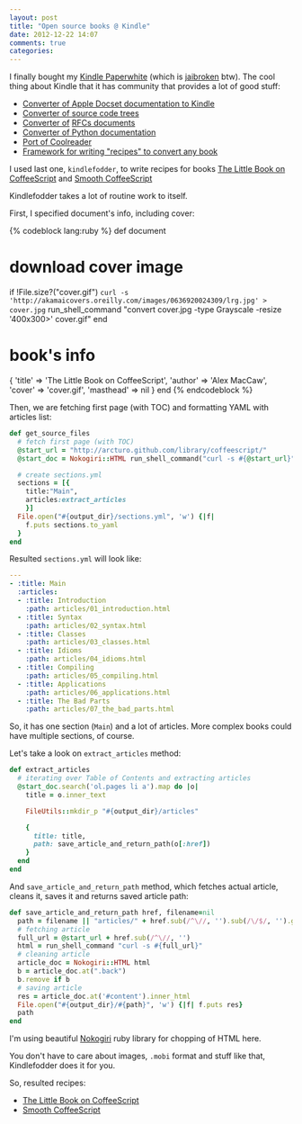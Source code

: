 ```yaml
---
layout: post
title: "Open source books @ Kindle"
date: 2012-12-22 14:07
comments: true
categories: 
---
```


I finally bought my [Kindle Paperwhite](http://www.amazon.com/Kindle-Paperwhite-Touch-light/dp/B007OZNZG0) (which is [jaibroken](http://wiki.mobileread.com/wiki/Kindle_Touch_Hacking) btw). The cool thing about Kindle that it has community that provides a lot of good stuff:

 * [Converter of Apple Docset documentation to Kindle](https://github.com/omz/docset2kindle)
 * [Converter of source code trees](https://github.com/agentzh/src2kindle)
 * [Converter of](https://github.com/pingwin/RFC-2-Kindle) [RFCs documents](http://en.wikipedia.org/wiki/Request_for_Comments)
 * [Converter of Python documentation](https://github.com/charlax/Python-Documentation-Kindle)
 * [Port of Coolreader](https://github.com/CrazyCoder/coolreader-kindle-qt)
 * [Framework for writing "recipes" to convert any book](https://github.com/danchoi/kindlefodder)
 
I used last one, `kindlefodder`, to write recipes for books [The Little Book on CoffeeScript](http://arcturo.github.com/library/coffeescript/) and [Smooth CoffeeScript](http://autotelicum.github.com/Smooth-CoffeeScript/) 

Kindlefodder takes a lot of routine work to itself.

First, I specified document's info, including cover:

{% codeblock lang:ruby %}
def document 
  # download cover image
  if !File.size?("cover.gif")
    `curl -s 'http://akamaicovers.oreilly.com/images/0636920024309/lrg.jpg' > cover.jpg`
    run_shell_command "convert cover.jpg -type Grayscale -resize '400x300>' cover.gif"
  end
  # book's info
  {
    'title' => 'The Little Book on CoffeeScript',
    'author' => 'Alex MacCaw',
    'cover' => 'cover.gif',
    'masthead' => nil
  }
end
{% endcodeblock %}

Then, we are fetching first page (with TOC) and formatting YAML with articles list:

``` ruby
def get_source_files
  # fetch first page (with TOC)
  @start_url = "http://arcturo.github.com/library/coffeescript/"
  @start_doc = Nokogiri::HTML run_shell_command("curl -s #{@start_url}")

  # create sections.yml
  sections = [{
    title:"Main",
    articles:extract_articles
    }]
  File.open("#{output_dir}/sections.yml", 'w') {|f|
    f.puts sections.to_yaml
  }
end
```

Resulted `sections.yml` will look like:

``` yaml
---
- :title: Main
  :articles:
  - :title: Introduction
    :path: articles/01_introduction.html
  - :title: Syntax
    :path: articles/02_syntax.html
  - :title: Classes
    :path: articles/03_classes.html
  - :title: Idioms
    :path: articles/04_idioms.html
  - :title: Compiling
    :path: articles/05_compiling.html
  - :title: Applications
    :path: articles/06_applications.html
  - :title: The Bad Parts
    :path: articles/07_the_bad_parts.html
```

So, it has one section (`Main`) and a lot of articles. More complex books could have multiple sections, of course.

Let's take a look on `extract_articles` method:

``` ruby
def extract_articles
  # iterating over Table of Contents and extracting articles
  @start_doc.search('ol.pages li a').map do |o|
    title = o.inner_text

    FileUtils::mkdir_p "#{output_dir}/articles"

    {
      title: title,
      path: save_article_and_return_path(o[:href])
    }
  end
end
```

And `save_article_and_return_path` method, which fetches actual article, cleans it, saves it and returns saved article path:

``` ruby
def save_article_and_return_path href, filename=nil
  path = filename || "articles/" + href.sub(/^\//, '').sub(/\/$/, '').gsub('/', '.')
  # fetching article
  full_url = @start_url + href.sub(/^\//, '')
  html = run_shell_command "curl -s #{full_url}"
  # cleaning article
  article_doc = Nokogiri::HTML html
  b = article_doc.at(".back")
  b.remove if b
  # saving article
  res = article_doc.at('#content').inner_html
  File.open("#{output_dir}/#{path}", 'w') {|f| f.puts res}
  path
end
```

I'm using beautiful [Nokogiri](http://nokogiri.org) ruby library for chopping of HTML here.

You don't have to care about images, `.mobi` format and stuff like that, Kindlefodder does it for you.

So, resulted recipes:

* [The Little Book on CoffeeScript](https://github.com/danchoi/kindlefodder/blob/master/recipes/little_book_on_coffeescript.rb)
* [Smooth CoffeeScript](https://github.com/danchoi/kindlefodder/blob/master/recipes/smooth_coffeescript.rb)